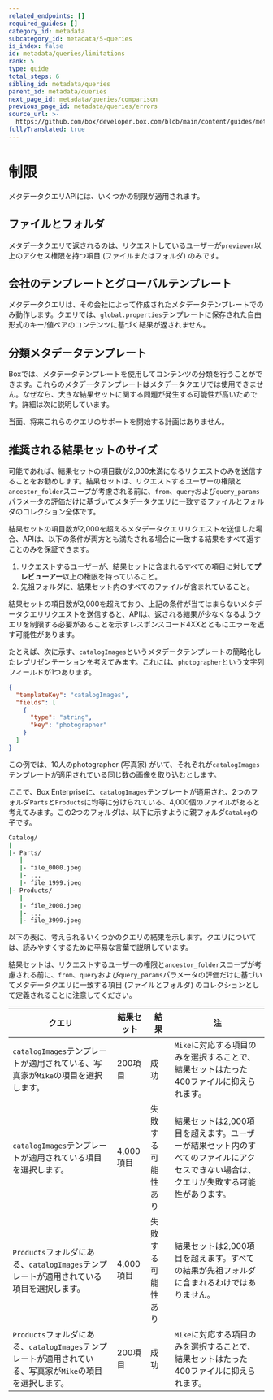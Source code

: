 ```yaml
---
related_endpoints: []
required_guides: []
category_id: metadata
subcategory_id: metadata/5-queries
is_index: false
id: metadata/queries/limitations
rank: 5
type: guide
total_steps: 6
sibling_id: metadata/queries
parent_id: metadata/queries
next_page_id: metadata/queries/comparison
previous_page_id: metadata/queries/errors
source_url: >-
  https://github.com/box/developer.box.com/blob/main/content/guides/metadata/5-queries/5-limitations.md
fullyTranslated: true
---
```

# 制限

メタデータクエリAPIには、いくつかの制限が適用されます。

## ファイルとフォルダ

​メタデータクエリで返されるのは、リクエストしているユーザーが`previewer`以上のアクセス権限を持つ項目 (ファイルまたはフォルダ) のみです。

## 会社のテンプレートとグローバルテンプレート

メタデータクエリは、その会社によって作成されたメタデータテンプレートでのみ動作します。クエリでは、`​global.properties`テンプレートに保存された自由形式のキー/値ペアのコンテンツに基づく結果が返されません。

## 分類メタデータテンプレート

Boxでは、メタデータテンプレートを使用してコンテンツの分類を行うことができます。これらのメタデータテンプレートはメタデータクエリでは使用できません。なぜなら、大きな結果セットに関する問題が発生する可能性が高いためです。詳細は次に説明しています。

当面、将来これらのクエリのサポートを開始する計画はありません。

## 推奨される結果セットのサイズ

可能であれば、結果セットの項目数が2,000未満になるリクエストのみを送信することをお勧めします。結果セットは、リクエストするユーザーの権限と`​ancestor_folder​`スコープが考慮される前に、`​from​`、`​query​`および`​query_params​`パラメータの評価だけに基づいてメタデータクエリに一致するファイルとフォルダのコレクション全体です。

結果セットの項目数が2,000を超えるメタデータクエリリクエストを送信した場合、APIは、以下の条件が両方とも満たされる場合に一致する結果をすべて返すことのみを保証できます。

1. リクエストするユーザーが、結果セットに含まれるすべての項目に対して**プレビューアー**以上の権限を持っていること。
2. 先祖フォルダに、結果セット内のすべてのファイルが含まれていること。

結果セットの項目数が2,000を超えており、上記の条件が当てはまらないメタデータクエリリクエストを送信すると、APIは、返される結果が少なくなるようクエリを制限する必要があることを示すレスポンスコード4XXとともにエラーを返す可能性があります。

たとえば、次に示す、`catalogImages​`というメタデータテンプレートの簡略化したレプリゼンテーションを考えてみます。これには、`​photographer`という文字列フィールドが1つあります。

```json
{
  "templateKey": "catalogImages",
  "fields": [
    {
      "type": "string",
      "key": "photographer"
    }
  ]
}

```

この例では、10人のphotographer (写真家) がいて、それぞれが`catalogImages​`テンプレートが適用されている同じ数の画像を取り込むとします。

ここで、Box Enterpriseに、`catalogImages`テンプレートが適用され、2つのフォルダ`Parts​`と`Products`に均等に分けられている、4,000個のファイルがあると考えてみます。この2つのフォルダは、以下に示すように親フォルダ`​Catalog​`の子です。

```sh
Catalog/
|
|- Parts/
   |
   |- file_0000.jpeg
   |- ...
   |- file_1999.jpeg
|- Products/
   |
   |- file_2000.jpeg
   |- ...
   |- file_3999.jpeg

```

以下の表に、考えられるいくつかのクエリの結果を示します。クエリについては、読みやすくするために平易な言葉で説明しています。

結果セットは、リクエストするユーザーの権限と`​ancestor_folder​`スコープが考慮される前に、`​from​`、`​query​`および`​query_params`パラメータの評価だけに基づいてメタデータクエリに一致する項目 (ファイルとフォルダ) のコレクションとして定義されることに注意してください。

| クエリ                                                                  | 結果セット   | 結果        | 注                                                                     |
| -------------------------------------------------------------------- | ------- | --------- | --------------------------------------------------------------------- |
| `catalogImages`テンプレートが適用されている、写真家が`Mike`の項目を選択します。                   | 200項目   | 成功        | `Mike`に対応する項目のみを選択することで、結果セットはたった400ファイルに抑えられます。                      |
| `catalogImages`テンプレートが適用されている項目を選択します。                               | 4,000項目 | 失敗する可能性あり | 結果セットは2,000項目を超えます。ユーザーが結果セット内のすべてのファイルにアクセスできない場合は、クエリが失敗する可能性があります。 |
| `Products​`フォルダにある、`catalogImages`テンプレートが適用されている項目を選択します。            | 4,000項目 | 失敗する可能性あり | 結果セットは2,000項目を超えます。すべての結果が先祖フォルダに含まれるわけではありません。                       |
| `Products`フォルダにある、`catalogImages`テンプレートが適用されている、写真家が`Mike`の項目を選択します。 | 200項目   | 成功        | `Mike`に対応する項目のみを選択することで、結果セットはたった400ファイルに抑えられます。                      |
